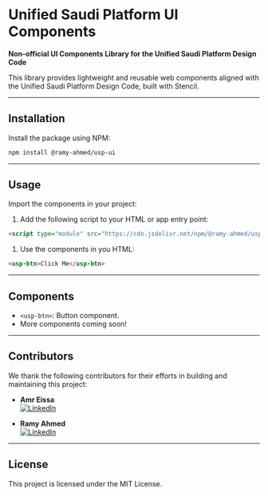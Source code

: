 # Unified Saudi Platform UI Components

**Non-official UI Components Library for the Unified Saudi Platform Design Code**

This library provides lightweight and reusable web components aligned with the Unified Saudi Platform Design Code, built with Stencil.

---

## Installation

Install the package using NPM:

```bash
npm install @ramy-ahmed/usp-ui
```

---

## Usage

Import the components in your project:

1. Add the following script to your HTML or app entry point:

```html
<script type="module" src="https://cdn.jsdelivr.net/npm/@ramy-ahmed/usp-ui/dist/usp-ui/usp-ui.esm.js"></script>
```

1. Use the components in you HTML:

```html
<usp-btn>Click Me</usp-btn>
```

---

## Components

- `<usp-btn>`: Button component.
- More components coming soon!

---

## Contributors

We thank the following contributors for their efforts in building and maintaining this project:

- **Amr Eissa**  
  [![LinkedIn](https://img.shields.io/badge/LinkedIn-Profile-blue?logo=linkedin)](https://www.linkedin.com/in/engamreissa)

- **Ramy Ahmed**  
  [![LinkedIn](https://img.shields.io/badge/LinkedIn-Profile-blue?logo=linkedin)](https://www.linkedin.com/in/ramyahm)

---

## License

This project is licensed under the MIT License.
